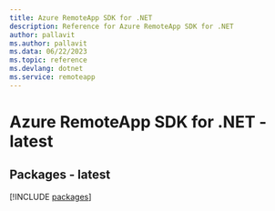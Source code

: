 ```yaml
---
title: Azure RemoteApp SDK for .NET
description: Reference for Azure RemoteApp SDK for .NET
author: pallavit
ms.author: pallavit
ms.data: 06/22/2023
ms.topic: reference
ms.devlang: dotnet
ms.service: remoteapp
---
```

# Azure RemoteApp SDK for .NET - latest
## Packages - latest
[!INCLUDE [packages](remoteapp-index.md)]